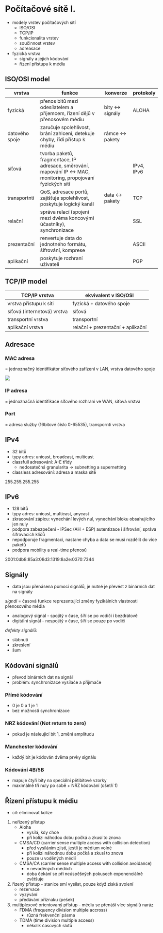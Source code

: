 # Počítačové sítě I.
- modely vrstev počítačových sítí
    - ISO/OSI
    - TCP/IP
    - funkcionalita vrstev
    - součinnost vrstev
    - adreasace
- fyzická vrstva
    - signály a jejich kódování
    - řízení přístupu k médiu

## ISO/OSI model

| vrstva            | funkce | konverze | protokoly |
|-------------------|--------|-----------|----------|
| fyzická           | přenos bitů mezi odesílatelem a příjemcem, řízení dějů v přenosovém médiu | bity <-> signály | ALOHA |
| datového spoje    | zaručuje spolehlivost, brání zahlcení, detekuje chyby, řídí přístup k médiu | rámce <-> pakety | |
| síťová            | tvorba paketů, fragmentace, IP adresace, směrování, mapování IP <-> MAC, monitoring, propojování fyzických sítí | | IPv4, IPv6 |
| transportntí      | QoS, adresace portů, zajišťuje spolehlivost, poskytuje logický kanál |  data <-> pakety |TCP |
| relační           | správa relací (spojení mezi dvěma koncovými účastníky), synchronizace | | SSL |
| prezentační       | renvertuje data do jednotného formátu, šifrování, komprese | | ASCII |
| aplikační         | poskytuje rozhraní uživateli | | PGP |

## TCP/IP model

| TCP/IP vrstva                 | ekvivalent v ISO/OSI |
|-------------------------------|----------------------|
| vrstva přístupu k síti        | fyzická + datového spoje |
| síťová (internetová) vrstva   | síťová |
| transportní vrstva            | transportní |
| aplikační vrstva              | relační + prezentační + aplikační |

## Adresace

### MAC adresa
= jednoznačný identifikátor síťového zařízení v LAN, vrstva datového spoje

![](13/IMG_4476.JPG)

### IP adresa
= jednoznačná identifikace síťového rozhraní ve WAN, síťová vrstva

### Port
= adresa služby (16bitové číslo 0-65535), transporntí vrstva

## IPv4
- 32 bitů
- typy adres: unicast, broadcast, multicast
- classfull adresování: A-E třídy
    - nedosatečná granularita -> subnetting a supernetting
- classless adresování: adresa a maska sítě

255.255.255.255

## IPv6
- 128 bitů
- typy adres: unicast, multicast, anycast
- zkracování zápicu: vynechání levých nul, vynechání bloku obsahujícího jen nuly
- podpora zabezpečení - IPSec (AH + ESP) autentizace i šifrování, správa šifrovacích klíčů
- nepodporuje fragmentaci, nastane chyba a data se musí rozdělit do více paketů
- podpora mobility a real-time přenosů

2001:0db8:85a3:08d3:1319:8a2e:0370:7344

## Signály
- data jsou přenásena pomocí signálů, je nutné je převést z binárních dat na signály

_signál_ = časová funkce reprezentující změny fyzikálních vlastnosti přenosového média

- analogový signál - spojitý v čase, šíří se po vodiči i bezdrátově
- digitální signál - nespojitý v čase, šíří se pouze po vodiči

_defekty signálů_:

- slábnutí
- zkreslení
- šum

## Kódování signálů

- převod binárních dat na signál
- problém: synchronizace vysílače a přijímače

### Přímé kódování
- 0 je 0 a 1 je 1
- bez možnosti synchronizace

### NRZ kódování (Not return to zero)
- pokud je násleující bit 1, změní amplitudu

### Manchester kódování
- každý bit je kódován dvěma prvky signálu

### Kódování 4B/5B
- mapuje čtyři bity na speciální pětibitové vzorky
- maximálně tři nuly po sobě + NRZ kódování (ošetří 1)

## Řízení přístupu k médiu
- cíl: eliminovat kolize

1. neřízený přístup
    - Aloha
        - vysílá, kdy chce
        - při kolizi náhodou dobu počká a zkusí to znova
    - CMSA/CD (carrier sense multiple access with collision detection)
        - před vysíláním zjistí, jestli je médium volné
        - při kolizi náhodnou dobu počká a zkusí to znova
        - pouze u voděných médií
    - CMSA/CA (carrier sense multiple access with collision avoidance)
        - v nevoděných médiích
        - doba čekání se při neúspěšných pokusech exponenciálně zvětšuje
2. řízený přístup - stanice smí vysílat, pouze když získá svolení
    - rezervace
    - vyzývání
    - předávání příznaku (pešek)
3. multiplexově orientovaný přístup - médiu se přenáší více signálů naráz
    - FDMA (frequency division multiple accross)
        - různá frekvenční pásma
    - TDMA (time division multiple access)
        - několik časových slotů
